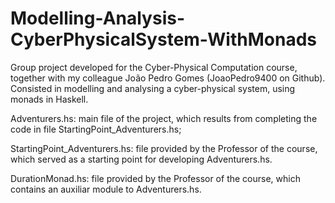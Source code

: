 # Modelling-Analysis-CyberPhysicalSystem-WithMonads
Group project developed for the Cyber-Physical Computation course, together with my colleague João Pedro Gomes (JoaoPedro9400 on Github). Consisted in modelling and analysing a cyber-physical system, using monads in Haskell.

Adventurers.hs: main file of the project, which results from completing the code in file StartingPoint_Adventurers.hs;

StartingPoint_Adventurers.hs: file provided by the Professor of the course, which served as a starting point for developing Adventurers.hs.

DurationMonad.hs: file provided by the Professor of the course, which contains an auxiliar module to Adventurers.hs.
